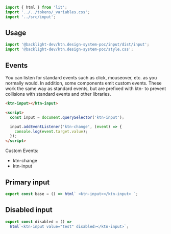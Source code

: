 ```js script
import { html } from 'lit';
import '../../tokens/_variables.css';
import '../src/input';
```

## Usage

```js
import '@backlight-dev/ktn.design-system-poc/input/dist/input';
import '@backlight-dev/ktn.design-system-poc/style.css';
```

## Events

You can listen for standard events such as click, mouseover, etc. as you normally would.
In addition, some components emit custom events. These work the same way as standard events, but are prefixed with ktn- to prevent collisions with standard events and other libraries.

```html
<ktn-input></ktn-input>

<script>
  const input = document.querySelector('ktn-input');

  input.addEventListener('ktn-change', (event) => {
    console.log(event.target.value);
  });
</script>
```

Custom Events:

- ktn-change
- ktn-input

## Primary input

```js preview-story
export const base = () => html` <ktn-input></ktn-input> `;
```

## Disabled input

```js preview-story
export const disabled = () =>
  html`<ktn-input value="test" disabled></ktn-input>`;
```
